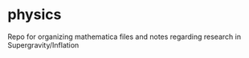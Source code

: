 # physics
Repo for organizing mathematica files and notes regarding research in Supergravity/Inflation
